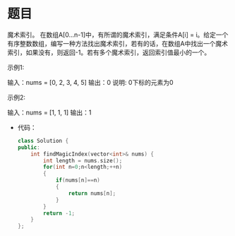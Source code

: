# 题目
魔术索引。 在数组A[0...n-1]中，有所谓的魔术索引，满足条件A[i] = i。给定一个有序整数数组，编写一种方法找出魔术索引，若有的话，在数组A中找出一个魔术索引，如果没有，则返回-1。若有多个魔术索引，返回索引值最小的一个。

示例1:

 输入：nums = [0, 2, 3, 4, 5]
 输出：0
 说明: 0下标的元素为0

示例2:

 输入：nums = [1, 1, 1]
 输出：1


* 代码：
    ```C++
    class Solution {
    public:
        int findMagicIndex(vector<int>& nums) {
            int length = nums.size();
            for(int n=0;n<length;++n)
            {
                if(nums[n]==n)
                {
                    return nums[n];
                }
            }
            return -1;
        }
    };
    ```